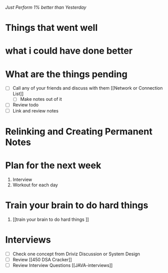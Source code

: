 *Just Perform 1% better than Yesterday*

# Things that went well

# what i could have done better 

# What are the things pending

- [ ] Call any of your friends and discuss with them [[Network or Connection List]]
	- [ ] Make notes out of it
- [ ] Review todo
- [ ] Link and review notes

# Relinking and Creating Permanent Notes


# Plan for the next week 
1. Interview
2. Workout for each day

# Train your brain to do hard things 
1. [[train your brain to do hard things ]]
# Interviews 
- [ ] Check one concept from Driviz Discussion or System Design 
- [ ] Review [[450 DSA Cracker]]
- [ ] Review Interview Questions [[JAVA-interviews]]